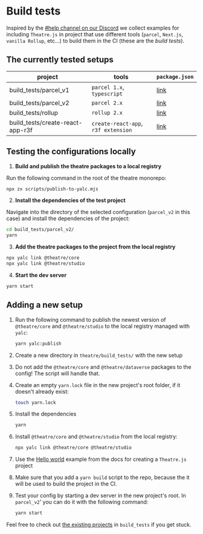 # Build tests

Inspired by the
[#help channel on our Discord](https://discord.com/channels/870988717190426644/870988717190426647)
we collect examples for including `Theatre.js` in project that use different
tools (`parcel`, `Next.js`, `vanilla Rollup`, etc...) to build them in the CI
(these are the _build tests_).

## The currently tested setups

| project                          | tools                               | `package.json`                        |
| -------------------------------- | ----------------------------------- | ------------------------------------- |
| build_tests/parcel_v1            | `parcel 1.x`, `typescript`          | [link](parcel/package.json)           |
| build_tests/parcel_v2            | `parcel 2.x`                        | [link](parcel_v2/package.json)        |
| build_tests/rollup               | `rollup 2.x`                        | [link](rollup/package.json)           |
| build_tests/create-react-app-r3f | `create-react-app`, `r3f extension` | [link](create-react-app/package.json) |

## Testing the configurations locally

1. **Build and publish the theatre packages to a local registry**

Run the following command in the root of the theatre monorepo:

```sh
npx zx scripts/publish-to-yalc.mjs
```

2. **Install the dependencies of the test project**

Navigate into the directory of the selected configuration (`parcel_v2` in this
case) and install the dependencies of the project:

```sh
cd build_tests/parcel_v2/
yarn
```

3. **Add the theatre packages to the project from the local registry**

```sh
npx yalc link @theatre/core
npx yalc link @theatre/studio
```

4. **Start the dev server**

```sh
yarn start
```

## Adding a new setup

1. Run the following command to publish the newest version of `@theatre/core`
   and `@theatre/studio` to the local registry managed with `yalc`:

   ```sh
   yarn yalc:publish
   ```

2. Create a new directory in `theatre/build_tests/` with the new setup
3. Do not add the `@theatre/core` and `@theatre/dataverse` packages to the
   config! The script will handle that.
4. Create an empty `yarn.lock` file in the new project's root folder, if it
   doesn't already exist:

   ```sh
   touch yarn.lock
   ```

5. Install the dependencies

   ```sh
   yarn
   ```

6. Install `@theatre/core` and `@theatre/studio` from the local registry:

   ```sh
   npx yalc link @theatre/core @theatre/studio
   ```

7. Use the
   [Hello world](https://docs.theatrejs.com/getting-started/install/#install-theatre)
   example from the docs for creating a `Theatre.js` project

8. Make sure that you add a `yarn build` script to the repo, because the it will
   be used to build the project in the CI.

9. Test your config by starting a dev server in the new project's root. In
   `parcel_v2`' you can do it with the following command:
   ```sh
   yarn start
   ```

Feel free to check out [the existing projects](#the-currently-tested-setups) in
`build_tests` if you get stuck.
